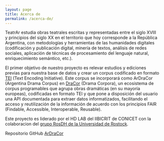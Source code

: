 ```yaml
---
layout: page
title: Acerca de
permalink: /acerca-de/
---
```


TeatrAr estudia obras teatrales escritas y representadas entre el siglo XVIII y principios del siglo XX en el territorio que hoy corresponde a la República Argentina, con metodologías y herramientas de las humanidades digitales (codificación y publicación digital, minería de textos, análisis de redes sociales, aplicación de técnicas de procesamiento del lenguaje natural, enriquecimiento semántico, etc.). 

El primer objetivo de nuestro proyecto es relevar estudios y ediciones previas para nuestra base de datos y crear un corpus codificado en formato [TEI](https://tei-c.org/) (Text Encoding Initiative). Este corpus se incorporará como ArDraCor (Argentina Drama Corpus) en [DraCor](https://dracor.org/) (Drama Corpora), un ecosistema de corpus programables que agrupa obras dramáticas (en su mayoría europeas), codificadas en formato TEI y que pone a disposición del usuario una API documentada para extraer datos informatizados, facilitando el acceso y reutilización de la información de acuerdo con los principios FAIR (Findable, Accessible, Interoperable, Reusable).

Este proyecto es liderado por el HD LAB del IIBICRIT de CONICET con la colaboracion del [grupo RosDH de la Universidad de Rostock](https://www.germanistik.uni-rostock.de/en/forschung/digital-humanities/rosdh/).

Repositorio GitHub [ArDraCor](https://github.com/dracor-org/ardracor)
